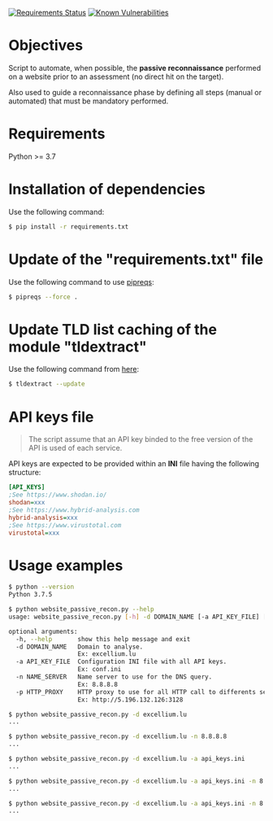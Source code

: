 [![Requirements Status](https://requires.io/github/righettod/website-passive-reconnaissance/requirements.svg?branch=master)](https://requires.io/github/righettod/website-passive-reconnaissance/requirements/?branch=master) [![Known Vulnerabilities](https://snyk.io/test/github/righettod/website-passive-reconnaissance/badge.svg?targetFile=requirements.txt)](https://snyk.io/test/github/righettod/website-passive-reconnaissance?targetFile=requirements.txt)

# Objectives

Script to automate, when possible, the **passive reconnaissance** performed on a website prior to an assessment (no direct hit on the target). 

Also used to guide a reconnaissance phase by defining all steps (manual or automated) that must be mandatory performed.

# Requirements

Python >= 3.7

# Installation of dependencies

Use the following command:

```bash
$ pip install -r requirements.txt
```

# Update of the "requirements.txt" file

Use the following command to use [pipreqs](https://github.com/bndr/pipreqs):

```bash
$ pipreqs --force .
```

# Update TLD list caching of the module "tldextract"

Use the following command from [here](https://github.com/john-kurkowski/tldextract#note-about-caching):

```bash
$ tldextract --update
```

# API keys file

> The script assume that an API key binded to the free version of the API is used of each service.

API keys are expected to be provided within an **INI** file having the following structure:

```ini
[API_KEYS]
;See https://www.shodan.io/
shodan=xxx
;See https://www.hybrid-analysis.com
hybrid-analysis=xxx
;See https://www.virustotal.com
virustotal=xxx
```

# Usage examples

```bash
$ python --version
Python 3.7.5

$ python website_passive_recon.py --help
usage: website_passive_recon.py [-h] -d DOMAIN_NAME [-a API_KEY_FILE] [-n NAME_SERVER] [-p HTTP_PROXY]

optional arguments:
  -h, --help       show this help message and exit
  -d DOMAIN_NAME   Domain to analyse.
                   Ex: excellium.lu
  -a API_KEY_FILE  Configuration INI file with all API keys.
                   Ex: conf.ini
  -n NAME_SERVER   Name server to use for the DNS query.
                   Ex: 8.8.8.8
  -p HTTP_PROXY    HTTP proxy to use for all HTTP call to differents services.
                   Ex: http://5.196.132.126:3128

$ python website_passive_recon.py -d excellium.lu
...

$ python website_passive_recon.py -d excellium.lu -n 8.8.8.8
...

$ python website_passive_recon.py -d excellium.lu -a api_keys.ini
...

$ python website_passive_recon.py -d excellium.lu -a api_keys.ini -n 8.8.8.8
...

$ python website_passive_recon.py -d excellium.lu -a api_keys.ini -n 8.8.8.8 -p http://5.196.132.126:3128
...
```
